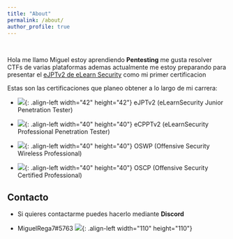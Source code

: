```yaml
---
title: "About"
permalink: /about/
author_profile: true
---
```


<br>

Hola me llamo Miguel estoy aprendiendo **Pentesting** me gusta resolver CTFs de varias plataformas ademas actualmente me estoy preparando para presentar el [eJPTv2 de eLearn Security](https://ine.com/learning/certifications/internal/elearnsecurity-junior-penetration-tester-cert) como mi primer certificacion 

Estas son las certificaciones que planeo obtener a lo largo de mi carrera:

- ![](https://checkout.ine.com/img/ejpt_badge_glass.acace681.png){: .align-left width="42" height="42"} eJPTv2 (eLearnSecurity Junior Penetration Tester)

- ![](https://elearnsecurity.com/wp-content/uploads/certificate-09.png){: .align-left width="40" height="40"} eCPPTv2 (eLearnSecurity Professional Penetration Tester)

- ![](https://images.credly.com/images/8e66b341-8fa9-43ff-a611-76b72a65b38f/image.png){: .align-left width="40" height="40"} OSWP (Offensive Security Wireless Professional)

- ![](https://images.credly.com/images/ec81134d-e80b-4eb5-ae07-0eb8e1a60fcd/image.png){: .align-left width="40" height="40"} OSCP (Offensive Security Certified Professional)

## Contacto 

- Si quieres contactarme puedes hacerlo mediante **Discord**

- MiguelRega7#5763 ![](https://assets-global.website-files.com/6257adef93867e50d84d30e2/636e0b5061df29d55a92d945_full_logo_blurple_RGB.svg){: .align-left width="110" height="110"}
